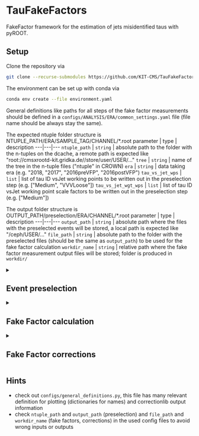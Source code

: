 # TauFakeFactors 
FakeFactor framework for the estimation of jets misidentified taus with pyROOT.

## Setup
Clone the repository via
```bash
git clone --recurse-submodules https://github.com/KIT-CMS/TauFakeFactors.git
```
The environment can be set up with conda via
```bash
conda env create --file environment.yaml
```

General definitions like paths for all steps of the fake factor measurements should be defined in a `configs/ANALYSIS/ERA/common_settings.yaml` file (file name should be always stay the same).

The expected ntuple folder structure is NTUPLE_PATH/ERA/SAMPLE_TAG/CHANNEL/*.root
parameter | type | description
  ---|---|---
  `ntuple_path` | `string` | absolute path to the folder with the n-tuples on the dcache, a remote path is expected like "root://cmsxrootd-kit.gridka.de//store/user/USER/..."
  `tree` | `string` | name of the tree in the n-tuple files ("ntuple" in CROWN)
  `era` | `string` | data taking era (e.g. "2018, "2017", "2016preVFP", "2016postVFP")
  `tau_vs_jet_wps` | `list` | list of tau ID vsJet working points to be written out in the preselection step (e.g. ["Medium", "VVVLoose"])
  `tau_vs_jet_wgt_wps` | `list` | list of tau ID vsJet working point scale factors to be written out in the preselection step (e.g. ["Medium"])

The output folder structure is OUTPUT_PATH/preselection/ERA/CHANNEL/*.root
  parameter | type | description
  ---|---|---
  `output_path` | `string` | absolute path where the files with the preselected events will be stored, a local path is expected like "/ceph/USER/..."
  `file_path` | `string` | absolute path to the folder with the preselected files (should be the same as `output_path`) to be used for the fake factor calculation
  `workdir_name` | `string` | relative path where the fake factor measurement output files will be stored; folder is produced in `workdir/`


<details>
<summary>

## Event preselection

</summary>

This framework is designed for n-tuples produced with CROWN as input. 
All information for the preselection step is defined in configuration files in the `configs/ANALYSIS/ERA/` folder using the `common_settings.yaml` file and a more specific config file. 

The preselection config has the following parameters:

* parameter | type | description
    ---|---|---
    `channel` | `string` | tau pair decay channels ("et", "mt", "tt")

* In `processes` all the processes are defined that should be preprocessed. \
  The names are also used for the output file naming after the processing. \
  Each process needs two specifications:
    subparameter | type | description
    ---|---|---
    `tau_gen_modes` | `list` | split of the events corresponding to the origin of the hadronic tau
    `samples` | `list` | list of all sample tags corresponding to the specific process
  
  The `tau_gen_modes` have following modes:
    subparameter | type | description
    ---|---|---
    `T` | `string` | genuine tau
    `J` | `string` | jet misidentified as a tau
    `L` | `string` | lepton misidentified as a tau
    `all` | `string` | if no split should be performed

* In `event_selection`, parameter for all selections that should be applied are defined. \
  This is basically a dictionary of cuts where the key is the name of a cut and the value is the cut itself as a string e.g. `had_tau_pt: "pt_2 > 30"`. The name of a cut is not really important, it is only used as an output information in the terminal. A cut can only use variables which are in the ntuples.

* In `mc_weights` all weights that should be applied for simulated samples are defined. \
  There are two types of weights.
  1. Similar to `event_selection`, a weight can directly be specified and is then applied to all samples in the same way e.g. `lep_id: "id_wgt_mu_1"`
  2. But some weights are either sample specific or need additional information. Currently implemented options are:
      subparameter | type | description
      ---|---|---
      `generator` | `string` | The normal generator weight is applied to all samples, if they aren't specified in the `"stitching"` sub-group. Stitching weights might be needed for DY+jets or W+jets, depending on which samples are used for them. 
      `lumi` | `string` | luminosity scaling, this depends on the era and uses the `era` parameter of the config to get the correct weight, so basically it's not relevant what is in the string
      `Z_pt_reweight` | `string` | reweighting of the Z boson pt, the weight in the ntuple is used and only applied to DY+jets
      `Top_pt_reweight` | `string` | reweighting of the top quark pt, the weight in the ntuple is used and only applied to ttbar

* In `emb_weights` all weights that should be applied for embedded samples are defined. \
  Like for `event_selection` a weight can directly be specified and is then applied to all samples the same way e.g. `single_trigger: "trg_wgt_single_mu24ormu27"`
* In `output_features` the to be saved/needed features for the later calculations are listed.

Scale factors for b-tagging and tau ID vs jet are applied on the fly during the FF calculation step. 

To run the preselection step, execute the python script and specify the config file (relative path possible):
```bash
python preselection.py --config-file configs/PATH/CONFIG.yaml
```
Further there are additional optional parameters: 
1. `--nthreads=SOME_INTEGER` to define the number of threads for the multiprocessing pool to run the sample processing in parallel. Default value is 8 (this should normally cover running all of the samples in parallel).
2.  `--ncores=SOME_INTEGER` to define the number of cores that should be used for each pool thread to speed up the ROOT dataframe calculation. Default value is 4.

</details>

<details>
<summary>

## Fake Factor calculation

</summary>

In this step the fake factors are calculated. This should be run after the preselection step.

All information for the FF calculation step is defined in a configuration file in the `configs/ANALYSIS/ERA/` folder using the `common_settings.yaml` and a more specific config file. \
The FF calculation config has the following parameters:

* General options for the calculation:
    parameter | type | description
    ---|---|---
    `channel` | `string` | tau pair decay channels ("et", "mt", "tt")
    `use_embedding` | `bool` | True if embedded sample should be used, False if only MC sample should be used
    `use_center_of_mass_bins` | `bool` | Changes the x-data that is entering FF and correction calculation. If set then a center of mass value is used for the x-data, calculated from events entering the corresponding bin. If not set, the bin centers are used. Default is set to True. <br> <br>This will not affect FF and correction calculation that are set to `"binwise"` (the x-data values although displayed in plots are not used)

* In `target_processes` the processes for which FFs should be calculated (normally for QCD, Wjets, ttbar) are defined. \
  Each target process needs some specifications:
    parameter | type | description
    ---|---|---
    `split_categories` | `dict` | names of variables for the fake factor measurement in different phase space regions <ul><li>the FF measurement can be split based on variables in 1D or 2D (1 or 2 variables)</li><li>each category/variable has a `list` of orthogonal cuts (e.g. "njets" with "==1", ">=2")</li><li> "njets", "nbtag", "tau_decaymode_2" or "deltaR_ditaupair" are already possible, other variables should be added during preprocessing step accordingly </li><li>at least one inclusive category needs to be specified (assuming variable is written out in preselection step)</li></ul> If a continous variable is used a window can be defined as `">=lower#&&#<upper"` accordingly.
    `split_categories_binedges` | `dict` | bin edge values for each `split_categories` variable <ul><li>number of bin edges should always be N(variable cuts)+1</li></ul>
    `SRlike_cuts` | `dict` | event selections for the signal-like region of the target process
    `ARlike_cuts` | `dict` | event selections for the application-like region of the target process
    `SR_cuts` | `dict` | event selections for the signal region (normally only needed for ttbar)
    `AR_cuts` | `dict` | event selections for the application region (normally only needed for ttbar)
    `var_dependence` | `string` | variable the FF measurement should depend on (normally pt of the hadronic tau e.g. `"pt_2"`)
    `var_bins` | `list` or `dict[list]` | bin edges for the variable specified in `var_dependence`. <br> Can either be a list representing the binning or a dictionary of lists, where keys correspond to the string representations of split categories defined in `split_categories`. <br> In the case of two split categories, the dictionary can be nested. If not all second split category elements share the first split category binning, the binning for the affected category must be specified separately. When using split binning, at least the first split category's bin edges must be fully defined.
    `fit_options` | `list` | a list of polynomials that should be considered for the fake factor fits can be defined with this parameter (default: `["poly_1"]`); futher it is possible to specify `"binwise"` which means that the histograms are written out directly without a fit 
    `limit_kwargs` | `dict` | this dictionary allows to define how the fitted function and its uncertainty are handled (also outside the measurement range); the default is that outside the range the fake factor functions stays constant but the up and down variations still increase/decrease; additionally negative fake factor values are not allowed and if present are set to 0
     
    Event selections can be defined the same way as in the preselection step `event_selection`. Only the tau vs jet ID cut is special because the name should always be `had_tau_id_vs_jet` (or `had_tau_id_vs_jet_*` in tt channel), this is needed to read out the working points from the cut string and apply the correct tau vs jet ID weights.

* In `process_fractions` specifications for the calculation of the process fractions are defined.
    parameter | type | description
    ---|---|---
    `processes` | `list` | sample names (from the preprocessing step) of the processes for which the fractions should be stored in the correctionlib json, the sum of fractions of the specified samples is 1.
    `split_categories` | `dict` | see `target_processes` (only in 1D)
    `AR_cuts` | `list` | see `target_processes`
    `SR_cuts` | `list` | see `target_processes`, (optional) not needed for the fraction calculation

    **Note:** When using split binning for process fraction calculations, the `var_bins` parameter can also be defined in the same manner as for `target_processes`.
  
To run the FF calculation step, execute the python script and specify the config file (relative path possible):
```bash
python ff_calculation.py --config-file PATH/CONFIG.yaml
```

</details>

<details>
<summary>

## Fake Factor corrections

</summary>

In this step the corrections for the fake factors are calculated. This should be run after the FF calculation step.

Currently two different correction types are implemented: 
1. non closure correction depending on a specific variable
2. DR to SR interpolation correction depending on a specific variable

All information for the FF correction calculation step is defined in a configuration file in the `configs/ANALYSIS/ERA/` folder using the `common_settings.yaml` and a more specific config file. Additional information is loaded from the used config in the previous FF calculation step (this is done automatically). \
The FF correction config has the following parameters:

* The expected input folder structure is workdir/WORKDIR_NAME/ERA/fake_factors/CHANNEL/*
    parameter | type | description
    ---|---|---
    `channel` | `string` | tau pair decay channels ("et", "mt", "tt")

* In `target_processes` the processes for which FF corrections should be calculated (normally for QCD, Wjets, ttbar) are defined.
* `split_categories` can be set for `non_closure` and `DR_SR` corrections (1D only) accordingly. `var_bins` declaration follow the specifications named in `FakeFactor calculation` section \
  Each target process needs some specifications:
    parameter | type | description
    ---|---|---
    `non_closure` | `dict` | one or two non closure corrections can be specified indicated by the variable the correction should be calculated for (e.g. `pt_1`), also more than one closure correction are allowed and are calculated while already applying the correction that were already measured
    `DR_SR` | `dict` | this correction should be specified only once per process in `target_processes`

  Each correction has following specifications:
    parameter | type | description
    ---|---|---
    `var_dependence` | `string` | variable the FF correction measurement should depend on (e.g. `"pt_1"`)
    `split_categories` | `dict` | Optional, analogous to `FakeFactor calculation` (only 1D).
    `var_bins` | `list` or `dict[list]` | Analogous to `var_bins` in `FakeFactor calculation`
    `correction_option` | `str` | Definition of how a correction should be measured. Options are `"smoothed"` (applies a gaussian density kernel), `"binwise"` or both can also be combined into e.g. `"binwise#[0,]+smoothed"`, `"binwise#[-1,-2,]+smoothed"` or `"binwise#[0,]#[-1,]+smoothed"` where the nth-bin(s) is computed using binwise method and the rest in smoothed manner. For left bins, positive bin index is used. For last bins, the count is done using negative integers, starting at -1 (like in the example). If both options are provided, then the binwise calculation is applied for the stated left and right bins.
    `bandwidth` | `float` | if `correction_option` includes `"smoothed"` this value can be set to adjust for the bandwidth used during smoothing procedure (has no effect on the result in case of `"binwise"`). If not set the default value of histogram range divided by 5 is chosen. <br> Can either be a float value representing the bandwidth for all corrections or a dictionary of float values, where keys correspond to the string representations of split categories defined in `split_categories`. 
    `SRlike_cuts` | `dict` | event selections for the signal-like region of the target process that should be replaced compared to the selection used in the previous FF calculation step
    `ARlike_cuts` | `dict` | event selections for the application-like region of the target process that should be replaced compared to the selection used in the previous FF calculation step
    `AR_SR_cuts` | `dict` | event selections for a switch from the determination region to the signal/application region, this is only relevant for `DR_SR` corrections
    `non_closure` | `dict` | this is only relevant for `DR_SR` corrections, since for this corrections additional fake factors are calculated. It's possible to calculated and apply non closure corrections to these fake factors before calculating the actual DR to SR correction.
    
To run the FF correction step, execute the python script and specify the config file (relative path possible):
```bash
python ff_corrections.py --config-file PATH/CONFIG.yaml 
```
There are two optional parameters `--skip-DRtoSR-ffs` and `--only-main-corrections`. The correction caclulation is done in 3 steps.\
The first step is to calculate additional fake factors which are needed for the final DR to SR correction. If this is already done, this step can be skipped using `--skip-DRtoSR-ffs`.\
The second step is to calculate non closure corrections for these additional DR to SR fake factors. If both steps are already done they can be skipped by using `--only-main-corrections`.\
The last step is to calculate all the specified corrections for the main fake factors.
</details>

## Hints

* check out `configs/general_definitions.py`, this file has many relevant definition for plotting (dictionaries for names) and correctionlib output information
* check `ntuple_path` and `output_path` (preselection) and `file_path` and `workdir_name` (fake factors, corrections) in the used config files to avoid wrong inputs or outputs
